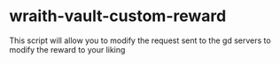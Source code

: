 # wraith-vault-custom-reward
This script will allow you to modify the request sent to the gd servers to modify the reward to your liking
